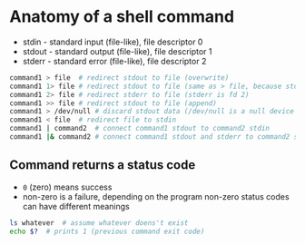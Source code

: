 # Anatomy of a shell command

* stdin - standard input (file-like), file descriptor 0
* stdout - standard output (file-like), file descriptor 1
* stderr - standard error (file-like), file descriptor 2

```bash
command1 > file  # redirect stdout to file (overwrite)
command1 1> file # redirect stdout to file (same as > file, because stdout is at file desciptor 1)
command1 2> file # redirect stderr to file (stderr is fd 2)
command1 >> file # redirect stdout to file (append)
command1 > /dev/null # discard stdout data (/dev/null is a null device that discards any data that is written to it)
command1 < file  # redirect file to stdin
command1 | command2  # connect command1 stdout to command2 stdin
command1 |& command2 # connect command1 stdout and stderr to command2 stdin
```

## Command returns a status code
* `0` (zero) means success
* non-zero is a failure, depending on the program non-zero status codes can have different meanings
```bash
ls whatever  # assume whatever doens't exist
echo $?  # prints 1 (previous command exit code)
```
